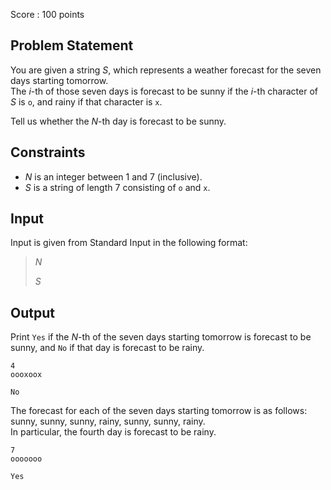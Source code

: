 Score : $100$ points

## Problem Statement

You are given a string $S$, which represents a weather forecast for the seven days starting tomorrow.<br>
The $i$-th of those seven days is forecast to be sunny if the $i$-th character of $S$ is `o`, and rainy if that character is `x`.

Tell us whether the $N$-th day is forecast to be sunny.

## Constraints

- $N$ is an integer between $1$ and $7$ (inclusive).
- $S$ is a string of length $7$ consisting of `o` and `x`.

## Input

Input is given from Standard Input in the following format:

> $N$
> 
> $S$

## Output

Print `Yes` if the $N$-th of the seven days starting tomorrow is forecast to be sunny, and `No` if that day is forecast to be rainy.

```input1
4
oooxoox
```

```output1
No
```

The forecast for each of the seven days starting tomorrow is as follows: sunny, sunny, sunny, rainy, sunny, sunny, rainy.<br>
In particular, the fourth day is forecast to be rainy.

```input2
7
ooooooo
```

```output2
Yes
```